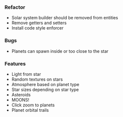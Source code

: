### Refactor
- Solar system builder should be removed from entities
- Remove getters and setters 
- Install code style enforcer

### Bugs
- Planets can spawn inside or too close to the star


### Features
- Light from star
- Random textures on stars
- Atmosphere based on planet type
- Star sizes depending on star type
- Asteroids
- MOONS!
- Click zoom to planets
- Planet orbital trails